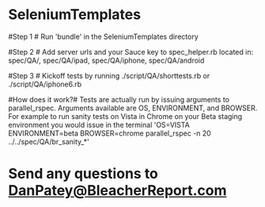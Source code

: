 SeleniumTemplates
=================
#Step 1 #
Run 'bundle' in the SeleniumTemplates directory

#Step 2 #
Add server urls and your Sauce key to spec_helper.rb located in: 
spec/QA/, spec/QA/ipad, spec/QA/iphone, spec/QA/android

#Step 3 #
Kickoff tests by running ./script/QA/shorttests.rb or ./script/QA/iphone6.rb

#How does it work?#
Tests are actually run by issuing arguments to parallel_rspec. Arguments
available are OS, ENVIRONMENT, and BROWSER. For example to run sanity
tests on Vista in Chrome on your Beta staging environment you would
issue in the terminal 'OS=VISTA ENVIRONMENT=beta BROWSER=chrome
parallel_rspec -n 20 ../../spec/QA/br_sanity_*'
# Send any questions to DanPatey@BleacherReport.com #
